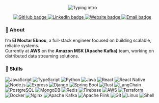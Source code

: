 <!-- Profile README for @elmoctarebnou -->

<!-- Header -->
<p align="center">
  <img src="https://readme-typing-svg.demolab.com?font=Inter&pause=1200&center=true&vCenter=true&width=700&lines=Hi%2C+I'm+El+Moctar+Ebnou;Full-stack+Software+Engineer;AWS+%7C+MSK+(Apache+Kafka)+%7C+Distributed+Systems" alt="Typing intro" />
</p>

<p align="center">
  <a href="https://github.com/elmoctarebnou">
    <img src="https://img.shields.io/badge/GitHub-@elmoctarebnou-181717?logo=github" alt="GitHub badge">
  </a>
  <!-- TODO: replace with your LinkedIn URL -->
  <a href="https://www.linkedin.com/in/elmoctarebnou">
    <img src="https://img.shields.io/badge/LinkedIn-El%20Moctar%20Ebnou-0A66C2?logo=linkedin&logoColor=white" alt="LinkedIn badge">
  </a>
  <!-- TODO: replace with your site/portfolio domain if you want -->
  <a href="https://elmoctarebnou.com/">
    <img src="https://img.shields.io/badge/Website-Portfolio-111827?logo=vercel" alt="Website badge">
  </a>
  <!-- TODO: replace with your email (or remove) -->
  <a href="mailto:elmoctarebnou@gmail.com">
    <img src="https://img.shields.io/badge/Contact-Email-EB5424?logo=gmail&logoColor=white" alt="Email badge">
  </a>
</p>

### 👋 About
I’m **El Moctar Ebnou**, a full-stack engineer focused on building scalable, reliable systems.  
Currently at **AWS** on the **Amazon MSK (Apache Kafka)** team, working on distributed data streaming solutions.

### 🧰 Skills
<p>
  <!-- Languages -->
  <img alt="JavaScript" src="https://img.shields.io/badge/JavaScript-000?logo=javascript&logoColor=F7DF1E">
  <img alt="TypeScript" src="https://img.shields.io/badge/TypeScript-000?logo=typescript&logoColor=3178C6">
  <img alt="Python" src="https://img.shields.io/badge/Python-000?logo=python">
  <img alt="Java" src="https://img.shields.io/badge/Java-000?logo=openjdk">

  <!-- Web / Mobile -->
  <img alt="React" src="https://img.shields.io/badge/React-000?logo=react">
  <img alt="React Native" src="https://img.shields.io/badge/React%20Native-000?logo=react">
  <img alt="Node.js" src="https://img.shields.io/badge/Node.js-000?logo=node.js">
  <img alt="Express" src="https://img.shields.io/badge/Express-000?logo=express">

  <!-- Backends / Frameworks -->
  <img alt="Django" src="https://img.shields.io/badge/Django-000?logo=django">
  <img alt="Spring Boot" src="https://img.shields.io/badge/Spring%20Boot-000?logo=springboot">
  <img alt="Rust" src="https://img.shields.io/badge/Rust-000?logo=rust">
  <img alt="LangChain" src="https://img.shields.io/badge/LangChain-000?logo=chainlink&logoColor=white">

  <!-- Databases / Infra -->
  <img alt="PostgreSQL" src="https://img.shields.io/badge/PostgreSQL-000?logo=postgresql">
  <img alt="MongoDB" src="https://img.shields.io/badge/MongoDB-000?logo=mongodb">
  <img alt="Redis" src="https://img.shields.io/badge/Redis-000?logo=redis">
  <img alt="Firebase" src="https://img.shields.io/badge/Firebase-000?logo=firebase">

  <!-- Platform / DevOps -->
  <img alt="AWS" src="https://img.shields.io/badge/AWS-000?logo=amazon-aws">
  <img alt="Terraform" src="https://img.shields.io/badge/Terraform-000?logo=terraform">
  <img alt="Docker" src="https://img.shields.io/badge/Docker-000?logo=docker">
  <img alt="Nginx" src="https://img.shields.io/badge/Nginx-000?logo=nginx">

  <!-- Streaming / Data -->
  <img alt="Apache Kafka" src="https://img.shields.io/badge/Apache%20Kafka-000?logo=apachekafka">
  <img alt="Apache Flink" src="https://img.shields.io/badge/Apache%20Flink-000?logo=apacheflink">

  <!-- Tooling -->
  <img alt="Git" src="https://img.shields.io/badge/Git-000?logo=git">
  <img alt="Linux" src="https://img.shields.io/badge/Linux-000?logo=linux">
  <img alt="Shell" src="https://img.shields.io/badge/Shell%20Scripting-000?logo=gnubash">
</p>


